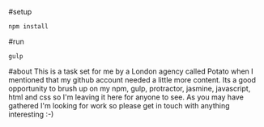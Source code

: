 #setup
```
npm install
```

#run
```
gulp
```

#about
This is a task set for me by a London agency called Potato when I mentioned that my github account needed a little more content. Its a good opportunity to brush up on my npm, gulp, protractor, jasmine, javascript, html and css so I'm leaving it here for anyone to see. As you may have gathered I'm looking for work so please get in touch with anything interesting :-)
